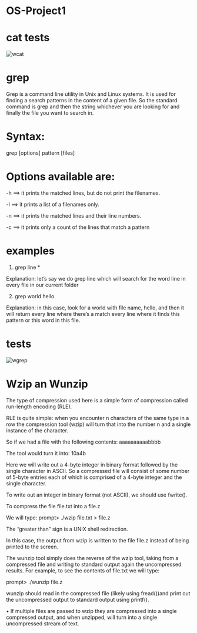 # OS-Project1



# cat tests

![wcat](https://user-images.githubusercontent.com/66404704/148628417-4440d165-2bf0-4149-ae66-45058ec4cb96.jpeg)


# grep

Grep is a command line utility in Unix and Linux systems. It is used for finding a search patterns in the content of a given file.
So the standard command is grep and then the string whichever you are looking for and finally the file  you want to search in.

# Syntax:

grep [options] pattern [files]

# Options available are:

-h ==> it prints the matched lines, but do not print the filenames.

-l ==> it prints a list of a filenames only.

-n ==> it prints the matched lines and their line numbers.

-c ==> it prints only a count of the lines that match a pattern





# examples

1.  grep  line *

Explanation: let’s say we do grep line which will search for the word line in every file in our current folder

 2.  grep world  hello
 
 Explanation: in this case, look for a world with file name, hello, and then it will return every line where there’s a match every line where it finds this pattern or this word in this file.



# tests

![wgrep](https://user-images.githubusercontent.com/66404704/148626285-f5ad1144-1b6d-4f02-9eec-61db073565ff.jpeg)



# Wzip an Wunzip




The type of compression used here is a simple form of compression called run-length encoding (RLE).

RLE is quite simple: when you encounter n characters of the same type in a row the compression tool (wzip) will turn that into the number n and a single instance of the character.

So if we had a file with the following contents: aaaaaaaaaabbbb 

The tool would turn it into: 10a4b

Here we will write out a 4-byte integer in binary format followed by the single character in ASCII. So a compressed file will consist of some number of 5-byte entries each of which is comprised of a 4-byte integer and the single character.

To write out an integer in binary format (not ASCII), we should use fwrite().

To compress the file file.txt into a file.z 

We will type: prompt> ./wzip file.txt > file.z

The “greater than” sign is a UNIX shell redirection.

In this case, the output from wzip is written to the file file.z instead of being printed to the screen. 



The wunzip tool simply does the reverse of the wzip tool, taking from a compressed file and writing to standard output again the uncompressed results. For example, to see the contents of file.txt we will type:

prompt> ./wunzip file.z

wunzip should read in the compressed file (likely using fread())and print out the uncompressed output to standard output using printf().


• If multiple files are passed to wzip they are compressed into a single compressed output, and when unzipped, will turn into a single uncompressed stream of text.







